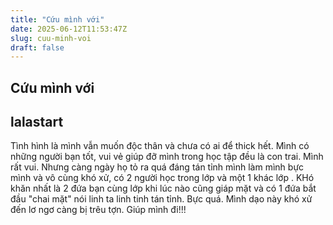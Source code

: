 ```yaml
---
title: "Cứu mình với"
date: 2025-06-12T11:53:47Z
slug: cuu-minh-voi
draft: false
---
```


## Cứu mình với

## lalastart

Tình hình là mình vẫn muốn độc thân và chưa có ai để thick hết. 
Mình có những người bạn tốt, vui vẻ giúp đỡ mình trong học tập đều là con trai. Mình rất vui. Nhưng càng ngày họ tỏ ra quá đáng tán tỉnh mình làm mình bực mình và vô cùng khó xử, có 2 người học trong lớp và một 1 khác lớp . KHó khăn nhất là 2 đứa bạn cùng lớp khi lúc nào cũng giáp mặt và có 1 đứa bắt đầu "chai mặt" nói linh ta linh tinh tán tỉnh. Bực quá. Mình dạo này khó xử đến lơ ngơ càng bị trêu tợn. Giúp mình đi!!!